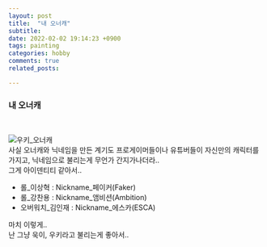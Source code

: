 ```yaml
---
layout: post
title:  "내 오너캐"
subtitle:
date: 2022-02-02 19:14:23 +0900
tags: painting
categories: hobby
comments: true
related_posts:

---
```


### 내 오너캐<br/>
<br/>

![우키_오너캐](https://github.com/wookikim95/wookikim95.github.io/blob/main/assets/img/owner_char.png?raw=true)
<br/>
사실 오너캐와 닉네임을 만든 계기도 프로게이머들이나 유튜버들이 자신만의 캐릭터를 가지고, 닉네임으로 불리는게 무언가 간지가나더라..<br/>
그게 아이덴티티 같아서..<br/>

- 롤_이상혁 : Nickname_페이커(Faker)
- 롤_강찬용 : Nickname_앰비션(Ambition)
- 오버워치_김인재 : Nickname_에스카(ESCA)

마치 이렇게..<br/>
난 그냥 욱이, 우키라고 불리는게 좋아서..